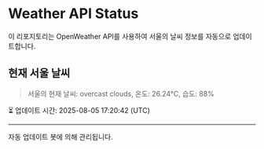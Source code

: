 
# Weather API Status

이 리포지토리는 OpenWeather API를 사용하여 서울의 날씨 정보를 자동으로 업데이트합니다.

## 현재 서울 날씨
> 서울의 현재 날씨: overcast clouds, 온도: 26.24°C, 습도: 88%

⏳ 업데이트 시간: 2025-08-05 17:20:42 (UTC)

---
자동 업데이트 봇에 의해 관리됩니다.
